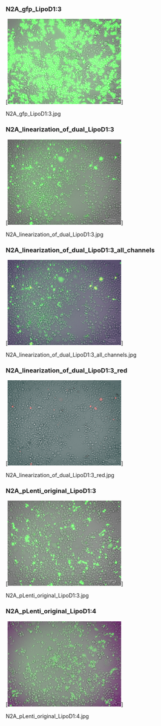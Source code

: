 ### N2A_gfp_LipoD1:3

[<img src='N2A_gfp_LipoD1:3.jpg' width='300' />]

N2A_gfp_LipoD1:3.jpg

### N2A_linearization_of_dual_LipoD1:3

[<img src='N2A_linearization_of_dual_LipoD1:3.jpg' width='300' />]

N2A_linearization_of_dual_LipoD1:3.jpg

### N2A_linearization_of_dual_LipoD1:3_all_channels

[<img src='N2A_linearization_of_dual_LipoD1:3_all_channels.jpg' width='300' />]

N2A_linearization_of_dual_LipoD1:3_all_channels.jpg

### N2A_linearization_of_dual_LipoD1:3_red

[<img src='N2A_linearization_of_dual_LipoD1:3_red.jpg' width='300' />]

N2A_linearization_of_dual_LipoD1:3_red.jpg

### N2A_pLenti_original_LipoD1:3

[<img src='N2A_pLenti_original_LipoD1:3.jpg' width='300' />]

N2A_pLenti_original_LipoD1:3.jpg

### N2A_pLenti_original_LipoD1:4

[<img src='N2A_pLenti_original_LipoD1:4.jpg' width='300' />]

N2A_pLenti_original_LipoD1:4.jpg

